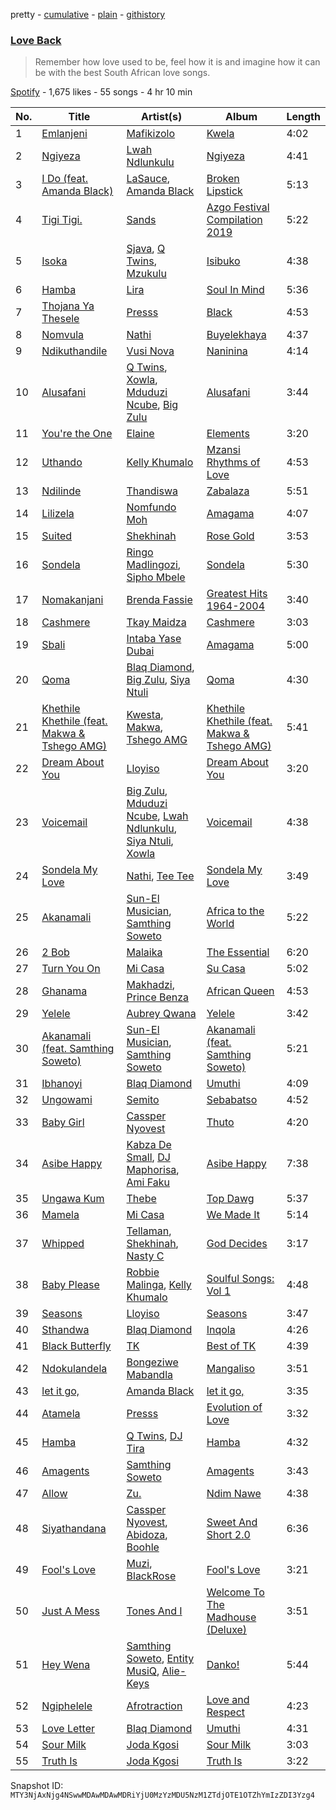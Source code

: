 pretty - [cumulative](/playlists/cumulative/37i9dQZF1DX1ciKEeRL2zU.md) - [plain](/playlists/plain/37i9dQZF1DX1ciKEeRL2zU) - [githistory](https://github.githistory.xyz/mackorone/spotify-playlist-archive/blob/main/playlists/plain/37i9dQZF1DX1ciKEeRL2zU)

### [Love Back](https://open.spotify.com/playlist/37i9dQZF1DX1ciKEeRL2zU)

> Remember how love used to be, feel how it is and imagine how it can be with the best South African love songs.

[Spotify](https://open.spotify.com/user/spotify) - 1,675 likes - 55 songs - 4 hr 10 min

| No. | Title | Artist(s) | Album | Length |
|---|---|---|---|---|
| 1 | [Emlanjeni](https://open.spotify.com/track/0cPX6PUuCJYWmsXS5aH5Xs) | [Mafikizolo](https://open.spotify.com/artist/04Hrgux8cIaNJKUAX7WwJN) | [Kwela](https://open.spotify.com/album/1DrtoezNJN35zLlyJSCTLi) | 4:02 |
| 2 | [Ngiyeza](https://open.spotify.com/track/3Pv1NcASIE987vF8t1VWVu) | [Lwah Ndlunkulu](https://open.spotify.com/artist/2h9NlcdGxIEnnh5aQuSeZ1) | [Ngiyeza](https://open.spotify.com/album/5S4kyrm5mTa1PK4ur0BPIR) | 4:41 |
| 3 | [I Do \(feat\. Amanda Black\)](https://open.spotify.com/track/4lIVnQXM5nBx3AmhsJ1KSA) | [LaSauce](https://open.spotify.com/artist/7cb8ThGZh7FX75XcX64MKi), [Amanda Black](https://open.spotify.com/artist/4tyWwKFEbho8Vh4qczqbIo) | [Broken Lipstick](https://open.spotify.com/album/2X0MNKHlGm5L6UAaaTsabH) | 5:13 |
| 4 | [Tigi Tigi.](https://open.spotify.com/track/7kIApWELVj8I4eOKJs04JW) | [Sands](https://open.spotify.com/artist/3uYNluWtBu0ksu049wbLVW) | [Azgo Festival Compilation 2019](https://open.spotify.com/album/0QvN86SujsP2OjxEyXBtAw) | 5:22 |
| 5 | [Isoka](https://open.spotify.com/track/2gO1rty4jBXQaP7jSuVIh2) | [Sjava](https://open.spotify.com/artist/4RfOLIFy2xEmlWzXEVmLJn), [Q Twins](https://open.spotify.com/artist/2krUPP3nMYoF1C5WX3yB7J), [Mzukulu](https://open.spotify.com/artist/2cvAWNKeSNVAfSZqAQIIS3) | [Isibuko](https://open.spotify.com/album/4yFM1aHZINPJ8p9Ei7uLOR) | 4:38 |
| 6 | [Hamba](https://open.spotify.com/track/5M0J5ZOt7LPeZrHs9G7c7R) | [Lira](https://open.spotify.com/artist/1ChWj9EwLoK9J0hnHMgKHj) | [Soul In Mind](https://open.spotify.com/album/5ceGC90YEocJP4lXy5ifzV) | 5:36 |
| 7 | [Thojana Ya Thesele](https://open.spotify.com/track/4DGI935vWIZhSAkL2KWPZg) | [Presss](https://open.spotify.com/artist/4zvrxiTj59PqL9vRzQI354) | [Black](https://open.spotify.com/album/0CxWCMOQE9Cqtq90rLLsCJ) | 4:53 |
| 8 | [Nomvula](https://open.spotify.com/track/4gqlaIb409m6NNMG5w64kN) | [Nathi](https://open.spotify.com/artist/1YS0HL7FXRhO4x9XaBuato) | [Buyelekhaya](https://open.spotify.com/album/2PGgRx2PWQEGzs9Eu2SM0A) | 4:37 |
| 9 | [Ndikuthandile](https://open.spotify.com/track/7ovomBLtn5G84bT9eZUKhz) | [Vusi Nova](https://open.spotify.com/artist/0EdZov8Gv5SHN4IVF3b4m8) | [Naninina](https://open.spotify.com/album/1VYIVNFWjLSvT8MhCqdstk) | 4:14 |
| 10 | [Alusafani](https://open.spotify.com/track/1BXfrEUZFDhrVahuVT3PMK) | [Q Twins](https://open.spotify.com/artist/2krUPP3nMYoF1C5WX3yB7J), [Xowla](https://open.spotify.com/artist/08ejcjfMzbGwiK9MVslxc5), [Mduduzi Ncube](https://open.spotify.com/artist/5jvlsVxfcbRVuHJ2Uv8WOh), [Big Zulu](https://open.spotify.com/artist/6sNKQgLUy4LVNEX3r1kG1A) | [Alusafani](https://open.spotify.com/album/4u56tBvuMwxuyvgE4VsnXn) | 3:44 |
| 11 | [You're the One](https://open.spotify.com/track/4fxwbUSI6jF4XdnvCUVG97) | [Elaine](https://open.spotify.com/artist/5ZkuGe2wkDbeL8JmmhvMOx) | [Elements](https://open.spotify.com/album/4qe0NJuKzO5iWPv1aFl3l3) | 3:20 |
| 12 | [Uthando](https://open.spotify.com/track/7vAXZOAlNeD6f7rg5qnkbh) | [Kelly Khumalo](https://open.spotify.com/artist/2MhYuOM0iHfOwQ0HeLa0no) | [Mzansi Rhythms of Love](https://open.spotify.com/album/2rsD9g2O3GNDPsY9pfTZek) | 4:53 |
| 13 | [Ndilinde](https://open.spotify.com/track/5PwPfqoN2EnW2hVYS7rv1f) | [Thandiswa](https://open.spotify.com/artist/6Y5DNQAHBjLtlb7xPOmk3N) | [Zabalaza](https://open.spotify.com/album/3SEMoWOREyDMSWGFzrfb0O) | 5:51 |
| 14 | [Lilizela](https://open.spotify.com/track/41TtI0J1rOyGARRCWHHOhr) | [Nomfundo Moh](https://open.spotify.com/artist/6brKi6i5SusNnoKcSlKAan) | [Amagama](https://open.spotify.com/album/0BGc6z2e1fCAEi2GAngKRm) | 4:07 |
| 15 | [Suited](https://open.spotify.com/track/1ANr6ZNtwd8klYxYdXLR7t) | [Shekhinah](https://open.spotify.com/artist/1F42GOcKAImOu4yj1b04NB) | [Rose Gold](https://open.spotify.com/album/0iGhXnhrNFxaSnZN0CK6ML) | 3:53 |
| 16 | [Sondela](https://open.spotify.com/track/749pe97jomnW5rw0mEjCkR) | [Ringo Madlingozi](https://open.spotify.com/artist/3CR7n4hexD7pE3BRnLEDUJ), [Sipho Mbele](https://open.spotify.com/artist/5zzBzuDDkT4uz1UWubvWh5) | [Sondela](https://open.spotify.com/album/7GeMrR8cQSwri1oBuAahiD) | 5:30 |
| 17 | [Nomakanjani](https://open.spotify.com/track/7sAaRNhvkHH87PnV5ArZ98) | [Brenda Fassie](https://open.spotify.com/artist/07Pw9XQo0hIwtKRrBwo0Rl) | [Greatest Hits 1964\-2004](https://open.spotify.com/album/7nPJeqaecmuCa9fau1OHQ0) | 3:40 |
| 18 | [Cashmere](https://open.spotify.com/track/6lU17eD72HITJQi6whfHH7) | [Tkay Maidza](https://open.spotify.com/artist/1kMPdZQVdUhMDKDWOJM5iK) | [Cashmere](https://open.spotify.com/album/3MSWBNsXCTc7U3lE8FDtY1) | 3:03 |
| 19 | [Sbali](https://open.spotify.com/track/34MjyTB5QGaDpMCLk3432P) | [Intaba Yase Dubai](https://open.spotify.com/artist/2j6fdvCneiKmXX8rsYEoU6) | [Amagama](https://open.spotify.com/album/5iPOBiXSE3zgsZctEvp0UP) | 5:00 |
| 20 | [Qoma](https://open.spotify.com/track/7tJRECMBZbgGUh83C48NB0) | [Blaq Diamond](https://open.spotify.com/artist/7hdf9DSpgCpqVh03Ql1LKe), [Big Zulu](https://open.spotify.com/artist/6sNKQgLUy4LVNEX3r1kG1A), [Siya Ntuli](https://open.spotify.com/artist/5BggJAW7Ubyk8FR87MpGvc) | [Qoma](https://open.spotify.com/album/7bL1zIGv1QtVCBU2kEwIr6) | 4:30 |
| 21 | [Khethile Khethile \(feat\. Makwa & Tshego AMG\)](https://open.spotify.com/track/6uphaViBTQ2ewt5UFH8ukm) | [Kwesta](https://open.spotify.com/artist/3Px6IenueysHsgCQf9xFVr), [Makwa](https://open.spotify.com/artist/6aXzYhXfiqzlcdyFBxfw59), [Tshego AMG](https://open.spotify.com/artist/3ZYSp6bvSuOkZSJ1rpQ3WF) | [Khethile Khethile \(feat\. Makwa & Tshego AMG\)](https://open.spotify.com/album/16OwQ2QE999CwbUHAKimVS) | 5:41 |
| 22 | [Dream About You](https://open.spotify.com/track/05lM7Ep8UESoe3LV5yrew5) | [Lloyiso](https://open.spotify.com/artist/3CrKgAMSBXsnTugbUqpu6g) | [Dream About You](https://open.spotify.com/album/01feIntmkFDFp5WXym3hHs) | 3:20 |
| 23 | [Voicemail](https://open.spotify.com/track/6l4EAi2hbZU9TfZWHUzDBE) | [Big Zulu](https://open.spotify.com/artist/6sNKQgLUy4LVNEX3r1kG1A), [Mduduzi Ncube](https://open.spotify.com/artist/5jvlsVxfcbRVuHJ2Uv8WOh), [Lwah Ndlunkulu](https://open.spotify.com/artist/2h9NlcdGxIEnnh5aQuSeZ1), [Siya Ntuli](https://open.spotify.com/artist/5BggJAW7Ubyk8FR87MpGvc), [Xowla](https://open.spotify.com/artist/08ejcjfMzbGwiK9MVslxc5) | [Voicemail](https://open.spotify.com/album/1jpct6JMzUuQRCvCe0ASwS) | 4:38 |
| 24 | [Sondela My Love](https://open.spotify.com/track/1OKkFjd0I0vGXRMDKTc1jf) | [Nathi](https://open.spotify.com/artist/1YS0HL7FXRhO4x9XaBuato), [Tee Tee](https://open.spotify.com/artist/4aBFsMUKrFmmWErhjffHBW) | [Sondela My Love](https://open.spotify.com/album/0AQvG3M6bwk3QlGYYDXgO5) | 3:49 |
| 25 | [Akanamali](https://open.spotify.com/track/0gKL5HGvDcDwSbfFO2Rmaw) | [Sun\-El Musician](https://open.spotify.com/artist/0W8WpLB5WoXLgiA193LXk6), [Samthing Soweto](https://open.spotify.com/artist/6HwxMgE895sejjGFin9Gvm) | [Africa to the World](https://open.spotify.com/album/2kwSoxZIESwNMdTQ5NwQ2d) | 5:22 |
| 26 | [2 Bob](https://open.spotify.com/track/1gWk3Nj3bDPlRLBUlmoEco) | [Malaika](https://open.spotify.com/artist/4MGdpmr2NJjQdJYkkimg7b) | [The Essential](https://open.spotify.com/album/3jVO6qDEwzKmcA7RWvAIlL) | 6:20 |
| 27 | [Turn You On](https://open.spotify.com/track/2CjxsWQv49DdO0E0UD9WSt) | [Mi Casa](https://open.spotify.com/artist/6c7bGIcrxaMdYSn6htbHj0) | [Su Casa](https://open.spotify.com/album/0JnhG5mHpSHvdCQnzM3egu) | 5:02 |
| 28 | [Ghanama](https://open.spotify.com/track/0AZxr9dlswnn6TNxIMyijH) | [Makhadzi](https://open.spotify.com/artist/2aIcnnHTA16VbmhNJGLrGs), [Prince Benza](https://open.spotify.com/artist/5jCHpUIjSnOXUzVaxwBA2k) | [African Queen](https://open.spotify.com/album/72qVzkEjhc6ZlSh5QxEo4s) | 4:53 |
| 29 | [Yelele](https://open.spotify.com/track/2FRbe1TC626TxkVeufmNsa) | [Aubrey Qwana](https://open.spotify.com/artist/6uVEWgg7sAAzfPQsXjzTRi) | [Yelele](https://open.spotify.com/album/2R6tuyZ91QkYAJJuvfyEWA) | 3:42 |
| 30 | [Akanamali \(feat\. Samthing Soweto\)](https://open.spotify.com/track/2OaBQc07gJ9ZcDJJhhCMSf) | [Sun\-El Musician](https://open.spotify.com/artist/0W8WpLB5WoXLgiA193LXk6), [Samthing Soweto](https://open.spotify.com/artist/6HwxMgE895sejjGFin9Gvm) | [Akanamali \(feat\. Samthing Soweto\)](https://open.spotify.com/album/57jBRm6pXwxvjm3SlWyi8I) | 5:21 |
| 31 | [Ibhanoyi](https://open.spotify.com/track/1UooO4lFHhFaKX8Jgz9xNI) | [Blaq Diamond](https://open.spotify.com/artist/7hdf9DSpgCpqVh03Ql1LKe) | [Umuthi](https://open.spotify.com/album/2bjC0ex3FhejL6cuaLToJU) | 4:09 |
| 32 | [Ungowami](https://open.spotify.com/track/3Iw3M4ajHzRV0MOQ0a0zRo) | [Semito](https://open.spotify.com/artist/3OpF5sBW6Pbn073VMKKpAm) | [Sebabatso](https://open.spotify.com/album/1xVaUMerQJCsCfHj7oI89w) | 4:52 |
| 33 | [Baby Girl](https://open.spotify.com/track/5qJpQEJKN2lvm0szJhyvdz) | [Cassper Nyovest](https://open.spotify.com/artist/18CJ8k3h2Rggioow01dlwP) | [Thuto](https://open.spotify.com/album/5eqTNk3knYSiqlpcUT91z7) | 4:20 |
| 34 | [Asibe Happy](https://open.spotify.com/track/6F70m9aMK4PSJKBfp1H8DZ) | [Kabza De Small](https://open.spotify.com/artist/1bNjWBFWsAAzZSR59lRdpR), [DJ Maphorisa](https://open.spotify.com/artist/0mMqD2uqwvCjFvlzo6ayGi), [Ami Faku](https://open.spotify.com/artist/3flcjKgRCeBVZTR8n8iShE) | [Asibe Happy](https://open.spotify.com/album/0K6ImXCD9oG3p3HBcAq9UA) | 7:38 |
| 35 | [Ungawa Kum](https://open.spotify.com/track/47VpnKqSM6UhAGFjGaUlvy) | [Thebe](https://open.spotify.com/artist/1aAwAVypEAUVCgMy67bprS) | [Top Dawg](https://open.spotify.com/album/1rrPsxH64XF7uwG7PInaYp) | 5:37 |
| 36 | [Mamela](https://open.spotify.com/track/3mnL4RKOwb5dlzCuaZjzPG) | [Mi Casa](https://open.spotify.com/artist/6c7bGIcrxaMdYSn6htbHj0) | [We Made It](https://open.spotify.com/album/1JhEft6AHajvDccPKUBwek) | 5:14 |
| 37 | [Whipped](https://open.spotify.com/track/5izmlzt9mbvzuZogW9TXJB) | [Tellaman](https://open.spotify.com/artist/6DqJA9OuRcwPNk76q0cOEW), [Shekhinah](https://open.spotify.com/artist/1F42GOcKAImOu4yj1b04NB), [Nasty C](https://open.spotify.com/artist/2gzWmhOZhDN6gXL49JW9qj) | [God Decides](https://open.spotify.com/album/5bJrBac7KuQqFY6wn6to8A) | 3:17 |
| 38 | [Baby Please](https://open.spotify.com/track/0TmitblYFOtTvESsvQpiAS) | [Robbie Malinga](https://open.spotify.com/artist/1nuPAZ36vprvyuAAGBC9UD), [Kelly Khumalo](https://open.spotify.com/artist/2MhYuOM0iHfOwQ0HeLa0no) | [Soulful Songs: Vol 1](https://open.spotify.com/album/2RtQNzcpmwzwakqzQTnac3) | 4:48 |
| 39 | [Seasons](https://open.spotify.com/track/3gmKj3ulv2GGeW4JkmphHE) | [Lloyiso](https://open.spotify.com/artist/3CrKgAMSBXsnTugbUqpu6g) | [Seasons](https://open.spotify.com/album/2gzo5OG9jbP3f6K6iF0vp5) | 3:47 |
| 40 | [Sthandwa](https://open.spotify.com/track/4HMG4YWOq9oZglVU5GPEg0) | [Blaq Diamond](https://open.spotify.com/artist/7hdf9DSpgCpqVh03Ql1LKe) | [Inqola](https://open.spotify.com/album/5rNY0UdEy0YkCibLfPBzMF) | 4:26 |
| 41 | [Black Butterfly](https://open.spotify.com/track/7Eq6djk4VjwNHlSxL1c9n9) | [TK](https://open.spotify.com/artist/7GkLffiNibtscyTkTKltfn) | [Best of TK](https://open.spotify.com/album/2FHSrLJLlcA2XgaCrme0FI) | 4:39 |
| 42 | [Ndokulandela](https://open.spotify.com/track/1kQjyyI3xZixtByFizxlXE) | [Bongeziwe Mabandla](https://open.spotify.com/artist/5upKpIk1pv0hh0u2gwblwy) | [Mangaliso](https://open.spotify.com/album/1fXiO7h7dDB3RBG13jLh8A) | 3:51 |
| 43 | [let it go,](https://open.spotify.com/track/4Atca39I6C2YVIUQDBPayi) | [Amanda Black](https://open.spotify.com/artist/4tyWwKFEbho8Vh4qczqbIo) | [let it go,](https://open.spotify.com/album/1JPKedtSd5tIYraeevhQYn) | 3:35 |
| 44 | [Atamela](https://open.spotify.com/track/0ygf2pf66KVHaaFLPBqisI) | [Presss](https://open.spotify.com/artist/4zvrxiTj59PqL9vRzQI354) | [Evolution of Love](https://open.spotify.com/album/4Q3PFsJo6g39tOvcEEHhVJ) | 3:32 |
| 45 | [Hamba](https://open.spotify.com/track/0NSogHxp78SkhQML9gm4xG) | [Q Twins](https://open.spotify.com/artist/2krUPP3nMYoF1C5WX3yB7J), [DJ Tira](https://open.spotify.com/artist/4FC2wXrDWr5lLCZeAUgfVn) | [Hamba](https://open.spotify.com/album/7wJ5QAcjREHeBjYnaRu9vM) | 4:32 |
| 46 | [Amagents](https://open.spotify.com/track/5dVd3tBZQhOctXiq2jwrhD) | [Samthing Soweto](https://open.spotify.com/artist/6HwxMgE895sejjGFin9Gvm) | [Amagents](https://open.spotify.com/album/0rgt2gSlZTttcQTg2xsvGK) | 3:43 |
| 47 | [Allow](https://open.spotify.com/track/3GO9CVRhEpksVFi3QeplQt) | [Zu.](https://open.spotify.com/artist/1CQAguK72YsRMOjz1ECeqq) | [Ndim Nawe](https://open.spotify.com/album/57KvERWvmhZrvwEphJVwdw) | 4:38 |
| 48 | [Siyathandana](https://open.spotify.com/track/1NaxpfTsKPGG3Dpw6Fnv35) | [Cassper Nyovest](https://open.spotify.com/artist/18CJ8k3h2Rggioow01dlwP), [Abidoza](https://open.spotify.com/artist/1Ck3UYsoNkZ63PLY8yZR33), [Boohle](https://open.spotify.com/artist/6fHE8xZBCxzwer9DIbOmv4) | [Sweet And Short 2.0](https://open.spotify.com/album/0v3xefa1vgoNtsAnM30FuU) | 6:36 |
| 49 | [Fool's Love](https://open.spotify.com/track/50SwljHvTm8xmC0z69qHPV) | [Muzi](https://open.spotify.com/artist/4fd3n8zcAmsG2up1QWDNj5), [BlackRose](https://open.spotify.com/artist/3cJr6Nd7eupCOoGTAsDyMI) | [Fool's Love](https://open.spotify.com/album/23MYXCv95Y6WSOF4D0B906) | 3:21 |
| 50 | [Just A Mess](https://open.spotify.com/track/24RCh9nhADnz72QwspioB6) | [Tones And I](https://open.spotify.com/artist/2NjfBq1NflQcKSeiDooVjY) | [Welcome To The Madhouse \(Deluxe\)](https://open.spotify.com/album/1AZjTOqvw2ZogWZxnDlhEN) | 3:51 |
| 51 | [Hey Wena](https://open.spotify.com/track/6xWKqSm5x9j6AnQJvWiak3) | [Samthing Soweto](https://open.spotify.com/artist/6HwxMgE895sejjGFin9Gvm), [Entity MusiQ](https://open.spotify.com/artist/6EqAIU7pGX8LnmXmAxpO9u), [Alie\-Keys](https://open.spotify.com/artist/3DJ0mAQ0XKTRL1ilhAM38X) | [Danko!](https://open.spotify.com/album/2ki4Bk6f9zxcISNizFW7xa) | 5:44 |
| 52 | [Ngiphelele](https://open.spotify.com/track/4E5JMQvCv7Bzt3E04hvxY2) | [Afrotraction](https://open.spotify.com/artist/5nWUxMDXCniEU2M0VXZPH3) | [Love and Respect](https://open.spotify.com/album/3tEgPrJtHZJDLvWwd2w8Kc) | 4:23 |
| 53 | [Love Letter](https://open.spotify.com/track/3dlP7Y2nKQcg3djavKhlrD) | [Blaq Diamond](https://open.spotify.com/artist/7hdf9DSpgCpqVh03Ql1LKe) | [Umuthi](https://open.spotify.com/album/2bjC0ex3FhejL6cuaLToJU) | 4:31 |
| 54 | [Sour Milk](https://open.spotify.com/track/3AYK6HKlBhIibr1vp2Wqwy) | [Joda Kgosi](https://open.spotify.com/artist/4JKR7xRiiHNUXEiHHwg1E8) | [Sour Milk](https://open.spotify.com/album/67CS03j1fTXxcdDSzHfqqd) | 3:03 |
| 55 | [Truth Is](https://open.spotify.com/track/5oXYsq4dCGNrKq84Se3erf) | [Joda Kgosi](https://open.spotify.com/artist/4JKR7xRiiHNUXEiHHwg1E8) | [Truth Is](https://open.spotify.com/album/60iWM9LDKsLqDKKEThsI5g) | 3:22 |

Snapshot ID: `MTY3NjAxNjg4NSwwMDAwMDAwMDRiYjU0MzYzMDU5NzM1ZTdjOTE1OTZhYmIzZDI3Yzg4`
